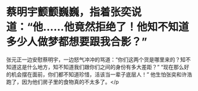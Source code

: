# 蔡明宇颤颤巍巍，指着张奕说道：“他……他竟然拒绝了！他知不知道多少人做梦都想要跟我合影？”
张元正一边安慰蔡明宇，一边怒气冲冲的骂道：“你们这两个货是哪里来的？知不知道这是什么地方，知不知道我们跟你们之间的身份有多大差距？”
“现在那么好的机会摆在面前，你们都不知道珍惜，活该当一辈子底层人！”
他生怕张奕和许浩跑了，因为他们房子里的食物真的不太多了。</p

